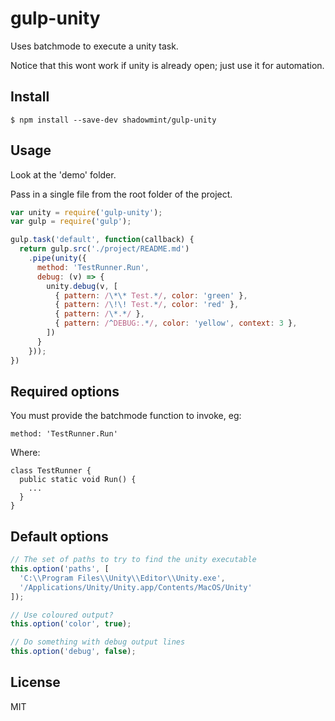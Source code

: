 # gulp-unity

Uses batchmode to execute a unity task.

Notice that this wont work if unity is already open; just use it for automation.

## Install

```
$ npm install --save-dev shadowmint/gulp-unity
```

## Usage

Look at the 'demo' folder.

Pass in a single file from the root folder of the project.

```js
var unity = require('gulp-unity');
var gulp = require('gulp');

gulp.task('default', function(callback) {
  return gulp.src('./project/README.md')
    .pipe(unity({
      method: 'TestRunner.Run',
      debug: (v) => {
        unity.debug(v, [
          { pattern: /\*\* Test.*/, color: 'green' },
          { pattern: /\!\! Test.*/, color: 'red' },
          { pattern: /\*.*/ },
          { pattern: /^DEBUG:.*/, color: 'yellow', context: 3 },
        ])
      }
    }));
})
```

## Required options

You must provide the batchmode function to invoke, eg:

    method: 'TestRunner.Run'

Where:

    class TestRunner {
      public static void Run() {
        ...
      }
    }

## Default options

```js
// The set of paths to try to find the unity executable
this.option('paths', [
  'C:\\Program Files\\Unity\\Editor\\Unity.exe',
  '/Applications/Unity/Unity.app/Contents/MacOS/Unity'
]);

// Use coloured output?
this.option('color', true);

// Do something with debug output lines
this.option('debug', false);
```

## License

MIT
